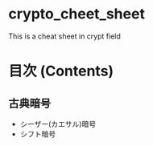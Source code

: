 # crypto_cheet_sheet
This is a cheat sheet in crypt field

# 目次 (Contents)

## 古典暗号
- シーザー(カエサル)暗号
- シフト暗号
